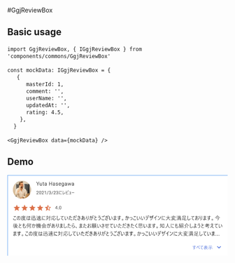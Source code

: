 #GgjReviewBox

## Basic usage

```
import GgjReviewBox, { IGgjReviewBox } from 'components/commons/GgjReviewBox'

const mockData: IGgjReviewBox = {
   {
      masterId: 1,
      comment: '',
      userName: '',
      updatedAt: '',
      rating: 4.5,
    },
  }

<GgjReviewBox data={mockData} />
```

## Demo
<img src="./review.png">

